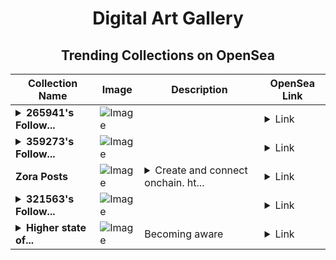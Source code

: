 <div align="center">

# Digital Art Gallery

## Trending Collections on OpenSea

| Collection Name                       | Image                                                                                     | Description                       | OpenSea Link                                                                                          |
|---------------------------------------|-------------------------------------------------------------------------------------------|-----------------------------------|--------------------------------------------------------------------------------------------------------|
| **<details><summary>265941's Follow...</summary>265941's Follower</details>** | ![Image](https://i.seadn.io/s/raw/files/19f9f090920392cc3650cbdf4361755b.png?w=500&auto=format?w=200&auto=format) |  | <details><summary>Link</summary>[265941's Follower](https://opensea.io/collection/265941-s-follower)</details> |
| **<details><summary>359273's Follow...</summary>359273's Follower</details>** | ![Image](https://i.seadn.io/s/raw/files/19f9f090920392cc3650cbdf4361755b.png?w=500&auto=format?w=200&auto=format) |  | <details><summary>Link</summary>[359273's Follower](https://opensea.io/collection/359273-s-follower)</details> |
| **Zora Posts** | ![Image](https://i.seadn.io/s/raw/files/fe74e5486d9dec7abc0418c2ecd5ebe3.jpg?w=500&auto=format?w=200&auto=format) | <details><summary>Create and connect onchain. ht...</summary>Create and connect onchain. https://zora.co</details> | <details><summary>Link</summary>[Zora Posts](https://opensea.io/collection/zora-posts-1698)</details> |
| **<details><summary>321563's Follow...</summary>321563's Follower</details>** | ![Image](https://i.seadn.io/s/raw/files/19f9f090920392cc3650cbdf4361755b.png?w=500&auto=format?w=200&auto=format) |  | <details><summary>Link</summary>[321563's Follower](https://opensea.io/collection/321563-s-follower)</details> |
| **<details><summary>Higher state of...</summary>Higher state of consciousness</details>** | ![Image](https://i.seadn.io/s/raw/files/8162dc46fd89d0bf9305ff0246cbf99d.png?w=500&auto=format?w=200&auto=format) | Becoming aware | <details><summary>Link</summary>[Higher state of consciousness](https://opensea.io/collection/higher-state-of-consciousness)</details> |

</div>